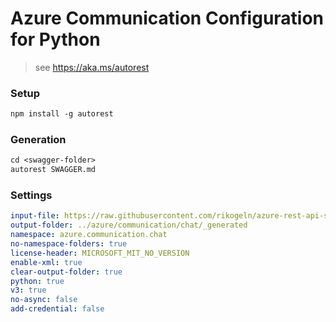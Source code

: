 # Azure Communication Configuration for Python

> see https://aka.ms/autorest

### Setup
```ps
npm install -g autorest
```

### Generation
```ps
cd <swagger-folder>
autorest SWAGGER.md
```

### Settings
``` yaml
input-file: https://raw.githubusercontent.com/rikogeln/azure-rest-api-specs/5405e748f1c2bfb3fce42d18b3a532da52e2782f/specification/mixedreality/data-plane/Microsoft.MixedReality/preview/2021-01-01-preview/mr-arr.json
output-folder: ../azure/communication/chat/_generated
namespace: azure.communication.chat
no-namespace-folders: true
license-header: MICROSOFT_MIT_NO_VERSION
enable-xml: true
clear-output-folder: true
python: true
v3: true
no-async: false
add-credential: false
```
